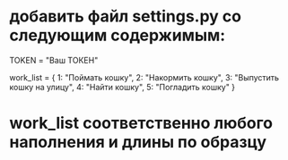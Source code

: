 # добавить файл settings.py со следующим содержимым:

TOKEN = "Ваш ТОКЕН"

work_list = {
    1: "Поймать кошку",
    2: "Накормить кошку",
    3: "Выпустить кошку на улицу",
    4: "Найти кошку",
    5: "Погладить кошку"
    }
# work_list соответственно любого наполнения и длины по образцу
